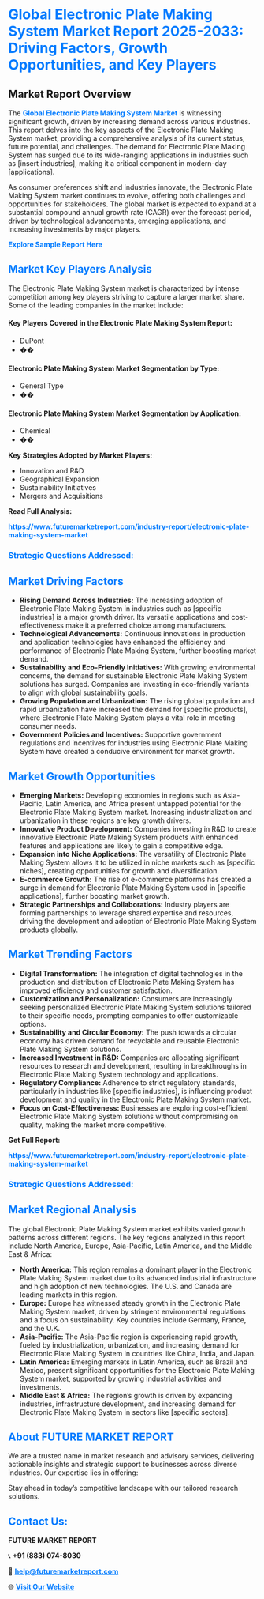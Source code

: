 <h1 style="color: #007BFF;">Global Electronic Plate Making System Market Report 2025-2033: Driving Factors, Growth Opportunities, and Key Players</h1>

<section id="overview">
<h2>Market Report Overview</h2>
<p>The <a href="https://www.futuremarketreport.com/industry-report/electronic-plate-making-system-market" style="color: #007BFF; text-decoration: none;"><strong>Global Electronic Plate Making System Market</strong></a> is witnessing significant growth, driven by increasing demand across various industries. This report delves into the key aspects of the Electronic Plate Making System market, providing a comprehensive analysis of its current status, future potential, and challenges. The demand for Electronic Plate Making System has surged due to its wide-ranging applications in industries such as [insert industries], making it a critical component in modern-day [applications].</p>
<p>As consumer preferences shift and industries innovate, the Electronic Plate Making System market continues to evolve, offering both challenges and opportunities for stakeholders. The global market is expected to expand at a substantial compound annual growth rate (CAGR) over the forecast period, driven by technological advancements, emerging applications, and increasing investments by major players.</p>
</section>

<section id="overview">
<p><a href="https://www.futuremarketreport.com/request-sample/reportId=117498" style="color: #007BFF; text-decoration: none;"><strong>Explore Sample Report Here</strong></a></p>
</section>

<section id="key-players">
<h2 style="color: #007BFF;">Market Key Players Analysis</h2>
<p>The Electronic Plate Making System market is characterized by intense competition among key players striving to capture a larger market share. Some of the leading companies in the market include:</p>
<h4>Key Players Covered in the Electronic Plate Making System Report:</h4>
<ul><li>DuPont</li><li>��</li></ul>
<h4>Electronic Plate Making System Market Segmentation by Type:</h4>
<ul><li>General Type</li><li>��</li></ul>

<h4>Electronic Plate Making System Market Segmentation by Application:</h4>
<ul><li>Chemical</li><li>��</li></ul>
<p><strong>Key Strategies Adopted by Market Players:</strong></p>
<ul>
<li>Innovation and R&D</li>
<li>Geographical Expansion</li>
<li>Sustainability Initiatives</li>
<li>Mergers and Acquisitions</li>
</ul>
</section>

<section>
<p><strong>Read Full Analysis: </strong></p><a href="https://www.futuremarketreport.com/industry-report/electronic-plate-making-system-market" style="color: #007BFF; text-decoration: none;"><strong>https://www.futuremarketreport.com/industry-report/electronic-plate-making-system-market</strong></a>
<h3 style="color: #007BFF;">Strategic Questions Addressed:</h3>
</section>

<section id="driving-factors">
<h2 style="color: #007BFF;">Market Driving Factors</h2>
<ul>
<li><strong>Rising Demand Across Industries:</strong> The increasing adoption of Electronic Plate Making System in industries such as [specific industries] is a major growth driver. Its versatile applications and cost-effectiveness make it a preferred choice among manufacturers.</li>
<li><strong>Technological Advancements:</strong> Continuous innovations in production and application technologies have enhanced the efficiency and performance of Electronic Plate Making System, further boosting market demand.</li>
<li><strong>Sustainability and Eco-Friendly Initiatives:</strong> With growing environmental concerns, the demand for sustainable Electronic Plate Making System solutions has surged. Companies are investing in eco-friendly variants to align with global sustainability goals.</li>
<li><strong>Growing Population and Urbanization:</strong> The rising global population and rapid urbanization have increased the demand for [specific products], where Electronic Plate Making System plays a vital role in meeting consumer needs.</li>
<li><strong>Government Policies and Incentives:</strong> Supportive government regulations and incentives for industries using Electronic Plate Making System have created a conducive environment for market growth.</li>
</ul>
</section>

<section id="growth-opportunities">
<h2 style="color: #007BFF;">Market Growth Opportunities</h2>
<ul>
<li><strong>Emerging Markets:</strong> Developing economies in regions such as Asia-Pacific, Latin America, and Africa present untapped potential for the Electronic Plate Making System market. Increasing industrialization and urbanization in these regions are key growth drivers.</li>
<li><strong>Innovative Product Development:</strong> Companies investing in R&D to create innovative Electronic Plate Making System products with enhanced features and applications are likely to gain a competitive edge.</li>
<li><strong>Expansion into Niche Applications:</strong> The versatility of Electronic Plate Making System allows it to be utilized in niche markets such as [specific niches], creating opportunities for growth and diversification.</li>
<li><strong>E-commerce Growth:</strong> The rise of e-commerce platforms has created a surge in demand for Electronic Plate Making System used in [specific applications], further boosting market growth.</li>
<li><strong>Strategic Partnerships and Collaborations:</strong> Industry players are forming partnerships to leverage shared expertise and resources, driving the development and adoption of Electronic Plate Making System products globally.</li>
</ul>
</section>

<section id="trending-factors">
<h2 style="color: #007BFF;">Market Trending Factors</h2>
<ul>
<li><strong>Digital Transformation:</strong> The integration of digital technologies in the production and distribution of Electronic Plate Making System has improved efficiency and customer satisfaction.</li>
<li><strong>Customization and Personalization:</strong> Consumers are increasingly seeking personalized Electronic Plate Making System solutions tailored to their specific needs, prompting companies to offer customizable options.</li>
<li><strong>Sustainability and Circular Economy:</strong> The push towards a circular economy has driven demand for recyclable and reusable Electronic Plate Making System solutions.</li>
<li><strong>Increased Investment in R&D:</strong> Companies are allocating significant resources to research and development, resulting in breakthroughs in Electronic Plate Making System technology and applications.</li>
<li><strong>Regulatory Compliance:</strong> Adherence to strict regulatory standards, particularly in industries like [specific industries], is influencing product development and quality in the Electronic Plate Making System market.</li>
<li><strong>Focus on Cost-Effectiveness:</strong> Businesses are exploring cost-efficient Electronic Plate Making System solutions without compromising on quality, making the market more competitive.</li>
</ul>
</section>

<section>
<p><strong>Get Full Report: </strong></p><a href="https://www.futuremarketreport.com/industry-report/electronic-plate-making-system-market" style="color: #007BFF; text-decoration: none;"><strong>https://www.futuremarketreport.com/industry-report/electronic-plate-making-system-market</strong></a>
<h3 style="color: #007BFF;">Strategic Questions Addressed:</h3>
</section>


<section id="regional-analysis">
<h2 style="color: #007BFF;">Market Regional Analysis</h2>
<p>The global Electronic Plate Making System market exhibits varied growth patterns across different regions. The key regions analyzed in this report include North America, Europe, Asia-Pacific, Latin America, and the Middle East & Africa:</p>
<ul>
<li><strong>North America:</strong> This region remains a dominant player in the Electronic Plate Making System market due to its advanced industrial infrastructure and high adoption of new technologies. The U.S. and Canada are leading markets in this region.</li>
<li><strong>Europe:</strong> Europe has witnessed steady growth in the Electronic Plate Making System market, driven by stringent environmental regulations and a focus on sustainability. Key countries include Germany, France, and the U.K.</li>
<li><strong>Asia-Pacific:</strong> The Asia-Pacific region is experiencing rapid growth, fueled by industrialization, urbanization, and increasing demand for Electronic Plate Making System in countries like China, India, and Japan.</li>
<li><strong>Latin America:</strong> Emerging markets in Latin America, such as Brazil and Mexico, present significant opportunities for the Electronic Plate Making System market, supported by growing industrial activities and investments.</li>
<li><strong>Middle East & Africa:</strong> The region’s growth is driven by expanding industries, infrastructure development, and increasing demand for Electronic Plate Making System in sectors like [specific sectors].</li>
</ul>
</section>

<footer>
<h2 style="color: #007BFF;">About FUTURE MARKET REPORT</h2>
<p>We are a trusted name in market research and advisory services, delivering actionable insights and strategic support to businesses across diverse industries. Our expertise lies in offering:</p>

<p>Stay ahead in today’s competitive landscape with our tailored research solutions.</p>

<h2 style="color: #007BFF;">Contact Us:</h2>
<p><strong>FUTURE MARKET REPORT</strong></p>
<p>📞 <strong>+91 (883) 074-8030</strong></p>
<p>📧 <strong><a href="mailto:help@futuremarketreport.com" style="color: #007BFF;">help@futuremarketreport.com</a></strong></p>
<p>🌐 <strong><a href="https://www.futuremarketreport.com/" style="color: #007BFF;">Visit Our Website</a></strong></p>
</footer>